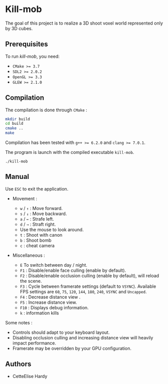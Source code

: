 # Kill-mob

The goal of this project is to realize a 3D shoot voxel world represented only by 3D cubes.

## Prerequisites

To run *kill-mob*, you need:

* `CMake >= 3.7`
* `SDL2 >= 2.0.2`
* `OpenGL >= 3.3`
* `GLEW >= 2.1.0`


## Compilation

The compilation is done through `CMake` :

````bash
mkdir build
cd build
cmake ..
make
````

Compilation has been tested with `g++ >= 6.2.0` and `clang >= 7.0.1`.

The program is launch with the compiled executable `kill-mob`.

```
./kill-mob
```


## Manual

Use `ESC` to exit the application.

* Movement :

    * `w` / `↑` : Move forward.
    * `s` / `↓` : Move backward.
    * `a` / `←` : Strafe left.
    * `d` / `→` : Straft right.    
    * Use the mouse to look around.
    * `t` : Shoot with canon
    * `b` : Shoot bomb
    * `c` : cheat camera

* Miscellaneous :

    * `E` To switch between day / night.
    * `F1` : Disable/enable face culling (enable by default).
    * `F2` : Disable/enable occlusion culling (enable by default), will reload the scene.
    * `F3` : Cycle between framerate settings (default to `VSYNC`). Available FPS settings are
             `60`, `75`, `120`, `144`, `180`, `240`, `VSYNC` and `Uncapped`.
    * `F4` : Decrease distance view  .
    * `F5` : Increase distance view.
    * `F10` : Displays debug information.
    * `k` : information kills

Some notes :

* Controls should adapt to your keyboard layout.
* Disabling occlusion culling and increasing distance view will heavily impact performance.
* Framerate may be overridden by your GPU configuration. 


## Authors

* CetteElise Hardy

